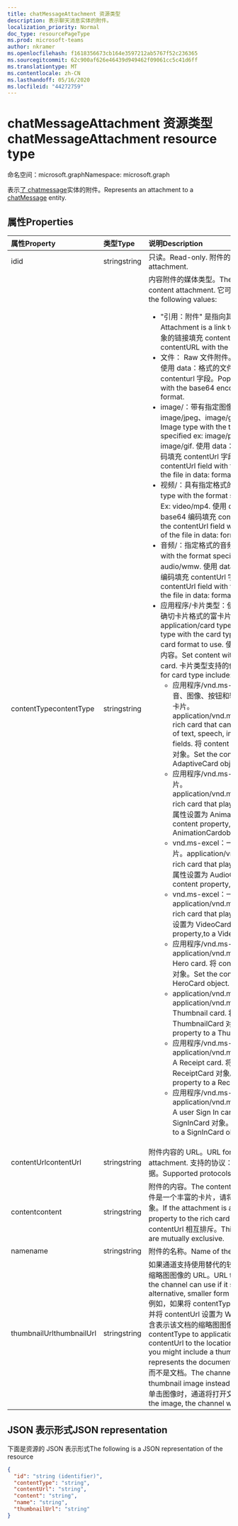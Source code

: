 ```yaml
---
title: chatMessageAttachment 资源类型
description: 表示聊天消息实体的附件。
localization_priority: Normal
doc_type: resourcePageType
ms.prod: microsoft-teams
author: nkramer
ms.openlocfilehash: f1618356673cb164e3597212ab5767f52c236365
ms.sourcegitcommit: 62c900af626e46439d949462f09061cc5c41d6ff
ms.translationtype: MT
ms.contentlocale: zh-CN
ms.lasthandoff: 05/16/2020
ms.locfileid: "44272759"
---
```

# <a name="chatmessageattachment-resource-type"></a><span data-ttu-id="4d63d-103">chatMessageAttachment 资源类型</span><span class="sxs-lookup"><span data-stu-id="4d63d-103">chatMessageAttachment resource type</span></span>

<span data-ttu-id="4d63d-104">命名空间：microsoft.graph</span><span class="sxs-lookup"><span data-stu-id="4d63d-104">Namespace: microsoft.graph</span></span>

<span data-ttu-id="4d63d-105">表示[了 chatmessage](./chatmessage.md)实体的附件。</span><span class="sxs-lookup"><span data-stu-id="4d63d-105">Represents an attachment to a [chatMessage](./chatmessage.md) entity.</span></span>

## <a name="properties"></a><span data-ttu-id="4d63d-106">属性</span><span class="sxs-lookup"><span data-stu-id="4d63d-106">Properties</span></span>
| <span data-ttu-id="4d63d-107">属性</span><span class="sxs-lookup"><span data-stu-id="4d63d-107">Property</span></span>  | <span data-ttu-id="4d63d-108">类型</span><span class="sxs-lookup"><span data-stu-id="4d63d-108">Type</span></span> | <span data-ttu-id="4d63d-109">说明</span><span class="sxs-lookup"><span data-stu-id="4d63d-109">Description</span></span>|
|:---------------|:--------|:----------|
|<span data-ttu-id="4d63d-110">id</span><span class="sxs-lookup"><span data-stu-id="4d63d-110">id</span></span>|<span data-ttu-id="4d63d-111">string</span><span class="sxs-lookup"><span data-stu-id="4d63d-111">string</span></span>| <span data-ttu-id="4d63d-112">只读。</span><span class="sxs-lookup"><span data-stu-id="4d63d-112">Read-only.</span></span> <span data-ttu-id="4d63d-113">附件的唯一 id。</span><span class="sxs-lookup"><span data-stu-id="4d63d-113">Unique id of the attachment.</span></span>|
|<span data-ttu-id="4d63d-114">contentType</span><span class="sxs-lookup"><span data-stu-id="4d63d-114">contentType</span></span>| <span data-ttu-id="4d63d-115">string</span><span class="sxs-lookup"><span data-stu-id="4d63d-115">string</span></span> | <span data-ttu-id="4d63d-116">内容附件的媒体类型。</span><span class="sxs-lookup"><span data-stu-id="4d63d-116">The media type of the content attachment.</span></span> <span data-ttu-id="4d63d-117">它可以具有以下值：</span><span class="sxs-lookup"><span data-stu-id="4d63d-117">It can have the following values:</span></span> <br><ul><li><span data-ttu-id="4d63d-118">"引用：附件" 是指向其他文件的链接。</span><span class="sxs-lookup"><span data-stu-id="4d63d-118">reference: Attachment is a link to another file.</span></span> <span data-ttu-id="4d63d-119">使用指向对象的链接填充 contentURL。</span><span class="sxs-lookup"><span data-stu-id="4d63d-119">Populate the contentURL with the link to the object.</span></span><br></li><li><span data-ttu-id="4d63d-120">文件： Raw 文件附件。</span><span class="sxs-lookup"><span data-stu-id="4d63d-120">file: Raw file attachment.</span></span> <span data-ttu-id="4d63d-121">使用 data：格式的文件的 base64 编码填充 contenturl 字段。</span><span class="sxs-lookup"><span data-stu-id="4d63d-121">Populate the contenturl field with the base64 encoding of the file in data: format.</span></span><br></li><li><span data-ttu-id="4d63d-122">image/：带有指定图像类型（如 image/png、image/jpeg、image/gif）的图像类型。</span><span class="sxs-lookup"><span data-stu-id="4d63d-122">image/: Image type with the type of the image specified ex: image/png, image/jpeg, image/gif.</span></span> <span data-ttu-id="4d63d-123">使用 data：格式的文件的 base64 编码填充 contentUrl 字段。</span><span class="sxs-lookup"><span data-stu-id="4d63d-123">Populate the contentUrl field with the base64 encoding of the file in data: format.</span></span><br></li><li><span data-ttu-id="4d63d-124">视频/：具有指定格式的视频类型。</span><span class="sxs-lookup"><span data-stu-id="4d63d-124">video/: Video type with the format specified.</span></span> <span data-ttu-id="4d63d-125">Ex： video/.。</span><span class="sxs-lookup"><span data-stu-id="4d63d-125">Ex: video/mp4.</span></span> <span data-ttu-id="4d63d-126">使用 data：格式的文件的 base64 编码填充 contentUrl 字段。</span><span class="sxs-lookup"><span data-stu-id="4d63d-126">Populate the contentUrl field with the base64 encoding of the file in data: format.</span></span><br></li><li><span data-ttu-id="4d63d-127">音频/：指定格式的音频类型。</span><span class="sxs-lookup"><span data-stu-id="4d63d-127">audio/: Audio type with the format specified.</span></span> <span data-ttu-id="4d63d-128">Ex：音频/wmw。</span><span class="sxs-lookup"><span data-stu-id="4d63d-128">Ex: audio/wmw.</span></span> <span data-ttu-id="4d63d-129">使用 data：格式的文件的 base64 编码填充 contentUrl 字段。</span><span class="sxs-lookup"><span data-stu-id="4d63d-129">Populate the contentUrl field with the base64 encoding of the file in data: format.</span></span><br></li><li><span data-ttu-id="4d63d-130">应用程序/卡片类型：使用卡片类型指定要使用的确切卡片格式的富卡片附件类型。</span><span class="sxs-lookup"><span data-stu-id="4d63d-130">application/card type: Rich card attachment type with the card type specifying the exact card format to use.</span></span> <span data-ttu-id="4d63d-131">使用该卡片的 json 格式设置内容。</span><span class="sxs-lookup"><span data-stu-id="4d63d-131">Set content with the json format of the card.</span></span> <span data-ttu-id="4d63d-132">卡片类型支持的值包括：</span><span class="sxs-lookup"><span data-stu-id="4d63d-132">Supported values for card type include:</span></span><br><ul><li><span data-ttu-id="4d63d-133">应用程序/vnd.ms-excel：可包含文本、语音、图像、按钮和输入字段的任意组合的丰富卡片。</span><span class="sxs-lookup"><span data-stu-id="4d63d-133">application/vnd.microsoft.card.adaptive: A rich card that can contain any combination of text, speech, images,,buttons, and input fields.</span></span> <span data-ttu-id="4d63d-134">将 content 属性设置为一个自适应卡片对象。</span><span class="sxs-lookup"><span data-stu-id="4d63d-134">Set the content property to,an AdaptiveCard object.</span></span></li><li><span data-ttu-id="4d63d-135">应用程序/vnd.ms-excel：播放动画的富卡片。</span><span class="sxs-lookup"><span data-stu-id="4d63d-135">application/vnd.microsoft.card.animation: A rich card that plays animation.</span></span> <span data-ttu-id="4d63d-136">将 content 属性设置为 AnimationCardobject。</span><span class="sxs-lookup"><span data-stu-id="4d63d-136">Set the content property,to an AnimationCardobject.</span></span></li><li><span data-ttu-id="4d63d-137">vnd.ms-excel：一种播放音频文件的丰富卡片。</span><span class="sxs-lookup"><span data-stu-id="4d63d-137">application/vnd.microsoft.card.audio: A rich card that plays audio files.</span></span> <span data-ttu-id="4d63d-138">将 content 属性设置为 AudioCard 对象。</span><span class="sxs-lookup"><span data-stu-id="4d63d-138">Set the content property,to an AudioCard object.</span></span></li><li><span data-ttu-id="4d63d-139">vnd.ms-excel：一种播放视频的丰富卡片。</span><span class="sxs-lookup"><span data-stu-id="4d63d-139">application/vnd.microsoft.card.video: A rich card that plays videos.</span></span> <span data-ttu-id="4d63d-140">将 content 属性设置为 VideoCard 对象。</span><span class="sxs-lookup"><span data-stu-id="4d63d-140">Set the content property,to a VideoCard object.</span></span></li><li><span data-ttu-id="4d63d-141">应用程序/vnd.ms-excel：英雄卡片。</span><span class="sxs-lookup"><span data-stu-id="4d63d-141">application/vnd.microsoft.card.hero: A Hero card.</span></span> <span data-ttu-id="4d63d-142">将 content 属性设置为 HeroCard 对象。</span><span class="sxs-lookup"><span data-stu-id="4d63d-142">Set the content property to a HeroCard object.</span></span></li><li><span data-ttu-id="4d63d-143">application/vnd.ms-excel：缩略图卡片。</span><span class="sxs-lookup"><span data-stu-id="4d63d-143">application/vnd.microsoft.card.thumbnail: A Thumbnail card.</span></span> <span data-ttu-id="4d63d-144">将 content 属性设置为 ThumbnailCard 对象。</span><span class="sxs-lookup"><span data-stu-id="4d63d-144">Set the content property to a ThumbnailCard object.</span></span></li><li><span data-ttu-id="4d63d-145">应用程序/vnd.ms-excel：一个收据卡。</span><span class="sxs-lookup"><span data-stu-id="4d63d-145">application/vnd.microsoft.com.card.receipt: A Receipt card.</span></span> <span data-ttu-id="4d63d-146">将 content 属性设置为 ReceiptCard 对象。</span><span class="sxs-lookup"><span data-stu-id="4d63d-146">Set the content property to a ReceiptCard object.</span></span></li><li><span data-ttu-id="4d63d-147">应用程序/vnd.ms-excel：登录的用户的卡。</span><span class="sxs-lookup"><span data-stu-id="4d63d-147">application/vnd.microsoft.com.card.signin: A user Sign In card.</span></span> <span data-ttu-id="4d63d-148">将 content 属性设置为 SignInCard 对象。</span><span class="sxs-lookup"><span data-stu-id="4d63d-148">Set the content property to a SignInCard object.</span></span></ul></ul>|
|<span data-ttu-id="4d63d-149">contentUrl</span><span class="sxs-lookup"><span data-stu-id="4d63d-149">contentUrl</span></span>|<span data-ttu-id="4d63d-150">string</span><span class="sxs-lookup"><span data-stu-id="4d63d-150">string</span></span>|<span data-ttu-id="4d63d-151">附件内容的 URL。</span><span class="sxs-lookup"><span data-stu-id="4d63d-151">URL for the content of the attachment.</span></span> <span data-ttu-id="4d63d-152">支持的协议： http、https、文件和数据。</span><span class="sxs-lookup"><span data-stu-id="4d63d-152">Supported protocols: http, https, file and data.</span></span>|
|<span data-ttu-id="4d63d-153">content</span><span class="sxs-lookup"><span data-stu-id="4d63d-153">content</span></span>|<span data-ttu-id="4d63d-154">string</span><span class="sxs-lookup"><span data-stu-id="4d63d-154">string</span></span>|<span data-ttu-id="4d63d-155">附件的内容。</span><span class="sxs-lookup"><span data-stu-id="4d63d-155">The content of the attachment.</span></span> <span data-ttu-id="4d63d-156">如果附件是一个丰富的卡片，请将该属性设置为富卡片对象。</span><span class="sxs-lookup"><span data-stu-id="4d63d-156">If the attachment is a rich card, set the property to the rich card object.</span></span> <span data-ttu-id="4d63d-157">此属性和 contentUrl 相互排斥。</span><span class="sxs-lookup"><span data-stu-id="4d63d-157">This property and contentUrl are mutually exclusive.</span></span>|
|<span data-ttu-id="4d63d-158">name</span><span class="sxs-lookup"><span data-stu-id="4d63d-158">name</span></span>|<span data-ttu-id="4d63d-159">string</span><span class="sxs-lookup"><span data-stu-id="4d63d-159">string</span></span>|<span data-ttu-id="4d63d-160">附件的名称。</span><span class="sxs-lookup"><span data-stu-id="4d63d-160">Name of the attachment.</span></span>|
|<span data-ttu-id="4d63d-161">thumbnailUrl</span><span class="sxs-lookup"><span data-stu-id="4d63d-161">thumbnailUrl</span></span>| <span data-ttu-id="4d63d-162">string</span><span class="sxs-lookup"><span data-stu-id="4d63d-162">string</span></span> |<span data-ttu-id="4d63d-163">如果通道支持使用替代的较小的内容或 contentUrl 的缩略图图像的 URL。</span><span class="sxs-lookup"><span data-stu-id="4d63d-163">URL to a thumbnail image that the channel can use if it supports using an alternative, smaller form of content or contentUrl.</span></span> <span data-ttu-id="4d63d-164">例如，如果将 contentType 设置为 application/word 并将 contentUrl 设置为 Word 文档的位置，则可以包含表示该文档的缩略图图像。</span><span class="sxs-lookup"><span data-stu-id="4d63d-164">For example, if you set contentType to application/word and set contentUrl to the location of the Word document, you might include a thumbnail image that represents the document.</span></span> <span data-ttu-id="4d63d-165">频道可以显示缩略图图像而不是文档。</span><span class="sxs-lookup"><span data-stu-id="4d63d-165">The channel could display the thumbnail image instead of the document.</span></span> <span data-ttu-id="4d63d-166">当用户单击图像时，通道将打开文档。</span><span class="sxs-lookup"><span data-stu-id="4d63d-166">When the user clicks the image, the channel would open the document.</span></span>|

## <a name="json-representation"></a><span data-ttu-id="4d63d-167">JSON 表示形式</span><span class="sxs-lookup"><span data-stu-id="4d63d-167">JSON representation</span></span>
 <span data-ttu-id="4d63d-168">下面是资源的 JSON 表示形式</span><span class="sxs-lookup"><span data-stu-id="4d63d-168">The following is a JSON representation of the resource</span></span>

<!-- {
  "blockType": "resource",
  "optionalProperties": [
    "thumbnailUrl",
    "content",
    "contentUrl"
  ],
  "keyProperty": "id",
  "@odata.type": "microsoft.graph.chatMessageAttachment"
}-->

```json
{
  "id": "string (identifier)",
  "contentType": "string",
  "contentUrl": "string",
  "content": "string",
  "name": "string",
  "thumbnailUrl": "string"
}

```

<!-- uuid: 8fcb5dbc-d5aa-4681-8e31-b001d5168d79
2015-10-25 14:57:30 UTC -->
<!--
{
  "type": "#page.annotation",
  "description": "chat attachment resource",
  "keywords": "",
  "section": "documentation",
  "tocPath": "",
  "suppressions": []
}
-->
